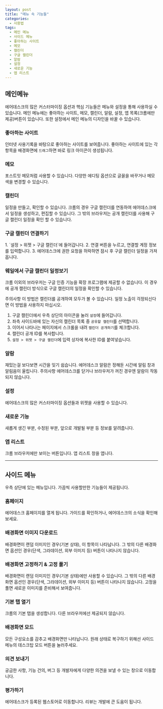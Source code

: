 ```yaml
---
layout: post
title: "메뉴 속 기능들"
categories:
  - 사용법
tags:
  - 메인 메뉴
  - 사이드 메뉴
  - 좋아하는 사이트
  - 메모
  - 캘린더
  - 구글 캘린더
  - 알람
  - 설정
  - 새로운 기능
  - 앱 리스트
---
```


## 메인메뉴
에어데스크의 많은 커스터마이징 옵션과 핵심 기능들은 메뉴와 설정을 통해 사용하실 수 있습니다. 메인 메뉴에는 좋아하는 사이트, 메모, 캘린더, 알람, 설정, 앱 목록(크롬에만 제공)버튼이 있습니다. 또한 설정에서 메인 메뉴의 디자인을 바꿀 수 있습니다.


### 좋아하는 사이트
인터넷 사용기록을 바탕으로 좋아하는 사이트를 보여줍니다. 좋아하는 사이트에 있는 각 항목을 배경화면에 `드래그`하면 바로 링크 아이콘이 생성됩니다.


### 메모
포스트잇 메모처럼 사용할 수 있습니다. 다양한 에디팅 옵션으로 글꼴을 바꾸거나 메모 색을 변경할 수 있습니다.


### 캘린더
일정을 만들고, 확인할 수 있습니다. 크롬의 경우 구글 캘린더를 연동하여 에어데스크에서 일정을 생성하고, 편집할 수 있습니다. 그 밖의 브라우저는 공개 캘린더를 사용해 구글 캘린더 일정을 확인 할 수 있습니다.

<h3 class="featured">구글 캘린더 연결하기</h3>
1. `설정 > 위젯 > 구글 캘린더`에 들어갑니다.
2. 연결 버튼을 누르고, 연결할 계정 정보를 입력합니다.
3. 에어데스크에 권한 요청을 허락하면 잠시 후 구글 캘린더 일정을 가져옵니다.

<h3 class="featured">웨일에서 구글 캘린더 일정보기</h3>
크롬 이외의 브라우저는 구글 인증 기능을 확장 프로그램에 제공할 수 없습니다. 이 경우에 공개 캘린더 방식으로 구글 캘린더의 일정을 확인할 수 있습니다.

<span class="warning-message">주의사항</span> 이 방법은 캘린더를 공개하여 모두가 볼 수 있습니다. 일정 노출이 걱정되신다면 이 방법을 사용하지 마십시오.

1. 구글 캘린더에서 우측 상단의 아이콘을 눌러 `설정`에 들어갑니다.
2. 좌측 사이드바에 있는 자신의 캘린더 목록 중 `공유할 캘린더`를 선택합니다.
3. 이어서 나타나는 페이지에서 스크롤을 내려 `캘린더 공개하기`를 체크합니다.
4. 캘린더 공개 ID를 복사합니다.
5. `설정 > 위젯 > 구글 캘린더`에 입력 상자에 복사한 ID를 붙여넣습니다.


### 알람
재밌는걸 보다보면 시간을 잊기 쉽습니다. 에어데스크 알람은 정해둔 시간에 알림 창과 알림음이 울립니다.
<span class="warning-message">주의사항</span> 에어데스크를 닫거나 브라우저가 꺼진 경우엔 알람이 작동되지 않습니다.


### 설정
에어데스크의 많은 커스터마이징 옵션들과 위젯을 사용할 수 있습니다.


### 새로운 기능
새롭게 생긴 부분, 수정된 부분, 앞으로 개발될 부분 등 정보를 알려줍니다.


### 앱 리스트
크롬 브라우저에만 보이는 버튼입니다. 앱 리스트 창을 엽니다.


<hr>



## 사이드 메뉴
우측 상단에 있는 메뉴입니다. 가끔씩 사용할만한 기능들이 제공됩니다.


### 홈페이지
에어데스크 홈페이지를 열게 됩니다. 가이드를 확인하거나, 에어데스크의 소식을 확인해보세요.


### 배경화면 이미지 다운로드
배경화면이 랜덤 이미지인 경우(기본 상태), 이 항목이 나타납니다. 그 밖의 다른 배경화면 옵션인 경우(단색, 그라데이션, 외부 이미지 등) 버튼이 나타나지 않습니다.


### 배경화면 고정하기 & 고정 풀기
배경화면이 랜덤 이미지인 경우(기본 상태)에만 사용할 수 있습니다. 그 밖의 다른 배경화면 옵션인 경우(단색, 그라데이션, 외부 이미지 등) 버튼이 나타나지 않습니다. 고정을 풀면 새로운 이미지를 준비해서 보여줍니다.


### 기본 탭 열기
크롬의 기본 탭을 생성합니다. 다른 브라우저에선 제공되지 않습니다.


### 배경화면 모드
모든 구성요소를 감추고 배경화면만 나타납니다. 원래 상태로 복구하기 위해선 사이드 메뉴의 데스크탑 모드 버튼을 눌러주세요.


### 의견 보내기
궁금한 사항, 기능 건의, 버그 등 개발자에게 다양한 의견을 보낼 수 있는 창으로 이동합니다.


### 평가하기
에어데스크가 등록된 웹스토어로 이동합니다. 리뷰는 개발에 큰 도움이 됩니다.

